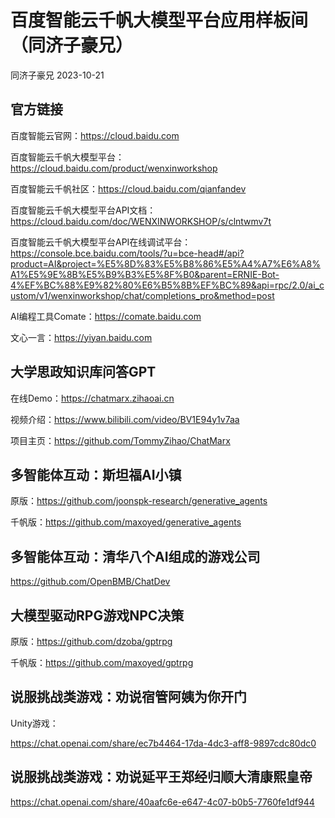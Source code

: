 # 百度智能云千帆大模型平台应用样板间（同济子豪兄）

同济子豪兄 2023-10-21

## 官方链接

百度智能云官网：https://cloud.baidu.com

百度智能云千帆大模型平台：https://cloud.baidu.com/product/wenxinworkshop

百度智能云千帆社区：https://cloud.baidu.com/qianfandev

百度智能云千帆大模型平台API文档：https://cloud.baidu.com/doc/WENXINWORKSHOP/s/clntwmv7t

百度智能云千帆大模型平台API在线调试平台：https://console.bce.baidu.com/tools/?u=bce-head#/api?product=AI&project=%E5%8D%83%E5%B8%86%E5%A4%A7%E6%A8%A1%E5%9E%8B%E5%B9%B3%E5%8F%B0&parent=ERNIE-Bot-4%EF%BC%88%E9%82%80%E6%B5%8B%EF%BC%89&api=rpc/2.0/ai_custom/v1/wenxinworkshop/chat/completions_pro&method=post

AI编程工具Comate：https://comate.baidu.com

文心一言：https://yiyan.baidu.com

## 大学思政知识库问答GPT

在线Demo：https://chatmarx.zihaoai.cn

视频介绍：https://www.bilibili.com/video/BV1E94y1v7aa

项目主页：https://github.com/TommyZihao/ChatMarx

## 多智能体互动：斯坦福AI小镇

原版：https://github.com/joonspk-research/generative_agents

千帆版：https://github.com/maxoyed/generative_agents

## 多智能体互动：清华八个AI组成的游戏公司

https://github.com/OpenBMB/ChatDev

## 大模型驱动RPG游戏NPC决策

原版：https://github.com/dzoba/gptrpg

千帆版：https://github.com/maxoyed/gptrpg

## 说服挑战类游戏：劝说宿管阿姨为你开门

Unity游戏：

https://chat.openai.com/share/ec7b4464-17da-4dc3-aff8-9897cdc80dc0

## 说服挑战类游戏：劝说延平王郑经归顺大清康熙皇帝

https://chat.openai.com/share/40aafc6e-e647-4c07-b0b5-7760fe1df944
